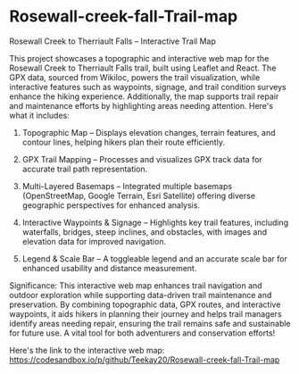 # Rosewall-creek-fall-Trail-map

Rosewall Creek to Therriault Falls – Interactive Trail Map

This project showcases a topographic and interactive web map for the Rosewall Creek to Therriault Falls trail, built using Leaflet and React. The GPX data, sourced from Wikiloc, powers the trail visualization, while interactive features such as waypoints, signage, and trail condition surveys enhance the hiking experience. Additionally, the map supports trail repair and maintenance efforts by highlighting areas needing attention. Here's what it includes:

1. Topographic Map – Displays elevation changes, terrain features, and contour lines, helping hikers plan their route efficiently.

2. GPX Trail Mapping – Processes and visualizes GPX track data for accurate trail path representation.

3. Multi-Layered Basemaps – Integrated multiple basemaps (OpenStreetMap, Google Terrain, Esri Satellite) offering diverse geographic perspectives for enhanced analysis.

4. Interactive Waypoints & Signage – Highlights key trail features, including waterfalls, bridges, steep inclines, and obstacles, with images and elevation data for improved navigation.

5. Legend & Scale Bar – A toggleable legend and an accurate scale bar for enhanced usability and distance measurement.

Significance:
This interactive web map enhances trail navigation and outdoor exploration while supporting data-driven trail maintenance and preservation. By combining topographic data, GPX routes, and interactive waypoints, it aids hikers in planning their journey and helps trail managers identify areas needing repair, ensuring the trail remains safe and sustainable for future use. A vital tool for both adventurers and conservation efforts!


Here's the link to the interactive web map: https://codesandbox.io/p/github/Teekay20/Rosewall-creek-fall-Trail-map
